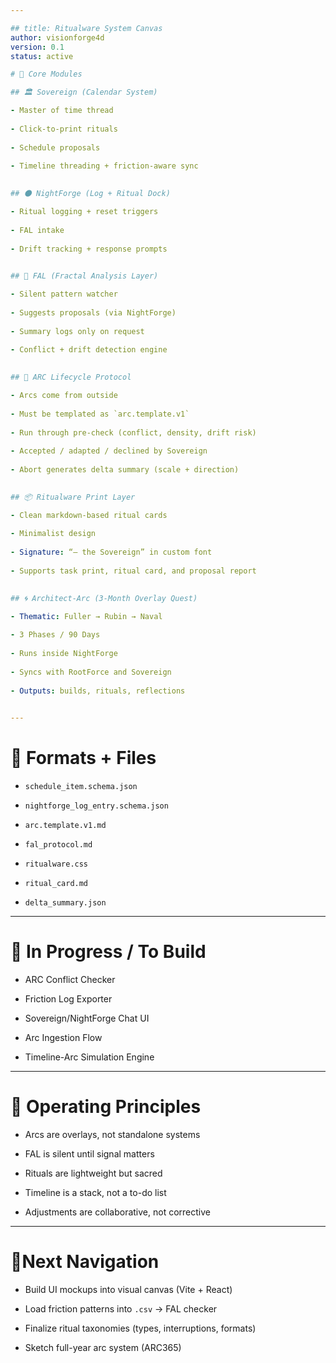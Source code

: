```yaml
---

## title: Ritualware System Canvas  
author: visionforge4d  
version: 0.1  
status: active

# 🧭 Core Modules

## 🏛️ Sovereign (Calendar System)

- Master of time thread
    
- Click-to-print rituals
    
- Schedule proposals
    
- Timeline threading + friction-aware sync
    

## 🌑 NightForge (Log + Ritual Dock)

- Ritual logging + reset triggers
    
- FAL intake
    
- Drift tracking + response prompts
    

## 🧬 FAL (Fractal Analysis Layer)

- Silent pattern watcher
    
- Suggests proposals (via NightForge)
    
- Summary logs only on request
    
- Conflict + drift detection engine
    

## 🧱 ARC Lifecycle Protocol

- Arcs come from outside
    
- Must be templated as `arc.template.v1`
    
- Run through pre-check (conflict, density, drift risk)
    
- Accepted / adapted / declined by Sovereign
    
- Abort generates delta summary (scale + direction)
    

## 📦 Ritualware Print Layer

- Clean markdown-based ritual cards
    
- Minimalist design
    
- Signature: “– the Sovereign” in custom font
    
- Supports task print, ritual card, and proposal report
    

## 🌀 Architect-Arc (3-Month Overlay Quest)

- Thematic: Fuller → Rubin → Naval
    
- 3 Phases / 90 Days
    
- Runs inside NightForge
    
- Syncs with RootForce and Sovereign
    
- Outputs: builds, rituals, reflections
    

---
```


# 🧰 Formats + Files

- `schedule_item.schema.json`
    
- `nightforge_log_entry.schema.json`
    
- `arc.template.v1.md`
    
- `fal_protocol.md`
    
- `ritualware.css`
    
- `ritual_card.md`
    
- `delta_summary.json`
    

---

# 🎯 In Progress / To Build

-  ARC Conflict Checker
    
-  Friction Log Exporter
    
-  Sovereign/NightForge Chat UI
    
-  Arc Ingestion Flow
    
-  Timeline-Arc Simulation Engine
    

---

# 🔁 Operating Principles

- Arcs are overlays, not standalone systems
    
- FAL is silent until signal matters
    
- Rituals are lightweight but sacred
    
- Timeline is a stack, not a to-do list
    
- Adjustments are collaborative, not corrective
    

---

# 📍Next Navigation

-  Build UI mockups into visual canvas (Vite + React)
    
-  Load friction patterns into `.csv` → FAL checker
    
-  Finalize ritual taxonomies (types, interruptions, formats)
    
-  Sketch full-year arc system (ARC365)